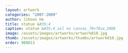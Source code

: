 ```yaml
---
layout: artwork 
categories: "2007-2009"
author: Jihoon Ha 
title: statue &#35;4 
caption: statue &#35;4_oil on canvas_70×70㎝_2008 
image: /assets/images/artworks/artwork010.jpg 
thumb: /assets/images/artworks/thumbs/artwork010.jpg 
order: 908013 
---
```

